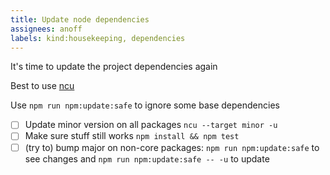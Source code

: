 ```yaml
---
title: Update node dependencies
assignees: anoff
labels: kind:housekeeping, dependencies
---
```

It's time to update the project dependencies again

Best to use [ncu](https://github.com/raineorshine/npm-check-updates)

Use `npm run npm:update:safe` to ignore some base dependencies

- [ ] Update minor version on all packages `ncu --target minor -u`
- [ ] Make sure stuff still works `npm install && npm test`
- [ ] (try to) bump major on non-core packages: `npm run npm:update:safe` to see changes and `npm run npm:update:safe -- -u` to update
